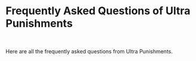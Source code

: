 # Frequently Asked Questions of Ultra Punishments
<br>

Here are all the frequently asked questions from Ultra Punishments.
<br>
